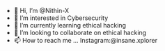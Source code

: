 - 👋 Hi, I’m @Nithin-X
- 👀 I’m interested in Cybersecurity
- 🌱 I’m currently learning ethical hacking
- 💞️ I’m looking to collaborate on ethical hacking
- 📫 How to reach me ...
Instagram:@insane.xplorer
<!---
Nithin-X/Nithin-X is a ✨ special ✨ repository because its `README.md` (this file) appears on your GitHub profile.
You can click the Preview link to take a look at your changes.
--->
